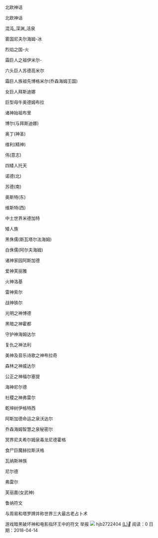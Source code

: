 北欧神话

北欧神话

混沌_深渊_活泉

雾国尼夫尔海姆-冰

烈焰之国-火

霜巨人之祖伊米尔-

六头巨人苏德高米尔

霜巨人族祖先博格米尔(乔森海姆王国)

女巨人拜斯迪娜

巨型母牛奥德姆布拉

诸神始祖布里

博尔(与拜斯迪娜)

奥丁(神圣)

维利(精神)

伟(意志)

四矮人托天

诺德(北)

苏德(南)

奥斯特(东)

维斯特(西)

中土世界米德加特

矮人族

黑侏儒(斯瓦塔尔法海姆)

白侏儒(阿尔夫海姆)

诸神家园阿斯加德

爱神芙丽雅

火神洛基

雷神索尔

战神铁尔

光明之神博德

黑暗之神霍都

守护神海姆达尔

复仇之神法利

美神及音乐诗歌之神布拉奇

森林之神威达尔

公正之神福尔塞提

海神尼尔德

社稷之神弗雷尔

乾坤树伊格特西

阿斯加德命运之泉沃达尔

乔森海姆智慧之泉秘密尔

冥界尼夫希尔姆泉毒龙尼德霍格

食尸巨魔赫拉斯沃格

瓦纳斯神族

尼尔德

弗雷尔

芙丽嘉(女武神)

鲁纳符文

与周易和塔罗牌并称世界三大最古老占卜术

游戏暗黑破坏神和电影指环王中的符文
举报
![](../_resources/1bfd47257fc318fe3191b073091f776e.jpg)
hjb2722404  [(L)](https://mubu.com/about/pro)*[](https://mubu.com/about/pro)*
阅读：0
日期：2018-04-14